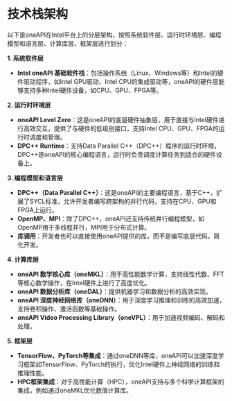 # 技术栈架构
以下是oneAPI在Intel平台上的分层架构，按照系统软件层、运行时环境层、编程模型和语言层、计算库层、框架层进行划分：

**1. 系统软件层**
   - **Intel oneAPI 基础软件栈**：包括操作系统（Linux、Windows等）和Intel的硬件驱动程序，如Intel GPU驱动、Intel CPU的集成驱动等，oneAPI的硬件层能够支持多种Intel硬件设备，如CPU、GPU、FPGA等。

**2. 运行时环境层**
   - **oneAPI Level Zero**：这是oneAPI的底层硬件抽象层，用于直接与Intel硬件进行高效交互，提供了与硬件的低级别接口，支持Intel CPU、GPU、FPGA的运行时调度和管理。
   - **DPC++ Runtime**：支持Data Parallel C++（DPC++）程序的运行时环境，DPC++是oneAPI的核心编程语言，运行时负责调度计算任务到适合的硬件设备上。

**3. 编程模型和语言层**
   - **DPC++（Data Parallel C++）**：这是oneAPI的主要编程语言，基于C++，扩展了SYCL标准，允许开发者编写跨架构的并行代码，支持在CPU、GPU和FPGA上运行。
   - **OpenMP、MPI**：除了DPC++，oneAPI还支持传统并行编程模型，如OpenMP用于多线程并行，MPI用于分布式计算。
   - **库调用**：开发者也可以直接使用oneAPI提供的库，而不是编写底层代码，简化开发。

**4. 计算库层**
   - **oneAPI 数学核心库（oneMKL）**：用于高性能数学计算，支持线性代数、FFT等核心数学操作，在Intel硬件上进行了高度优化。
   - **oneAPI 数据分析库（oneDAL）**：提供机器学习和数据分析的高效实现。
   - **oneAPI 深度神经网络库（oneDNN）**：用于深度学习推理和训练的高效加速，支持卷积操作、激活函数等基础操作。
   - **oneAPI Video Processing Library（oneVPL）**：用于加速视频编码、解码和处理。

**5. 框架层**
   - **TensorFlow、PyTorch等集成**：通过oneDNN等库，oneAPI可以加速深度学习框架如TensorFlow、PyTorch的执行，优化Intel硬件上神经网络的训练和推理性能。
   - **HPC框架集成**：对于高性能计算（HPC），oneAPI支持与多个科学计算框架的集成，例如通过oneMKL优化数值计算库。

